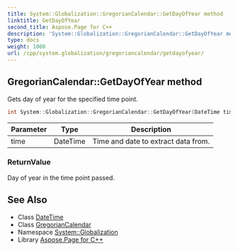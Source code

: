 ```yaml
---
title: System::Globalization::GregorianCalendar::GetDayOfYear method
linktitle: GetDayOfYear
second_title: Aspose.Page for C++
description: 'System::Globalization::GregorianCalendar::GetDayOfYear method. Gets day of year for the specified time point in C++.'
type: docs
weight: 1000
url: /cpp/system.globalization/gregoriancalendar/getdayofyear/
---
```

## GregorianCalendar::GetDayOfYear method


Gets day of year for the specified time point.

```cpp
int System::Globalization::GregorianCalendar::GetDayOfYear(DateTime time) const override
```


| Parameter | Type | Description |
| --- | --- | --- |
| time | DateTime | Time and date to extract data from. |

### ReturnValue

Day of year in the time point passed.

## See Also

* Class [DateTime](../../../system/datetime/)
* Class [GregorianCalendar](../)
* Namespace [System::Globalization](../../)
* Library [Aspose.Page for C++](../../../)
